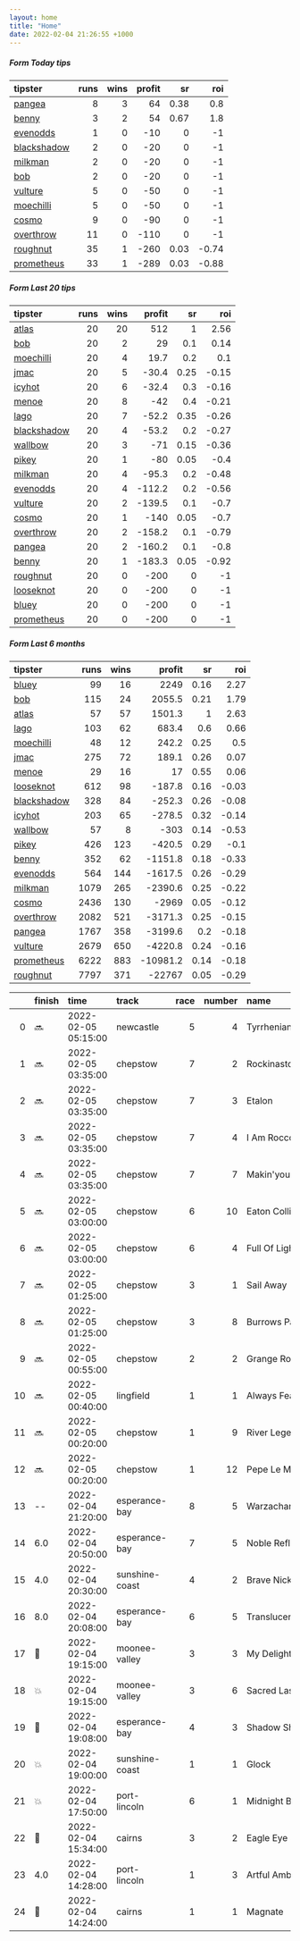 ```yaml
---   
layout: home  
title: "Home"   
date: 2022-02-04 21:26:55 +1000  
---   
```



##### Form Today tips   

| tipster                                                         |   runs |   wins |   profit |   sr |   roi |
|:----------------------------------------------------------------|-------:|-------:|---------:|-----:|------:|
| [pangea](https://mrwayneo.github.io/tips/pangea.html)           |      8 |      3 |       64 | 0.38 |  0.8  |
| [benny](https://mrwayneo.github.io/tips/benny.html)             |      3 |      2 |       54 | 0.67 |  1.8  |
| [evenodds](https://mrwayneo.github.io/tips/evenodds.html)       |      1 |      0 |      -10 | 0    | -1    |
| [blackshadow](https://mrwayneo.github.io/tips/blackshadow.html) |      2 |      0 |      -20 | 0    | -1    |
| [milkman](https://mrwayneo.github.io/tips/milkman.html)         |      2 |      0 |      -20 | 0    | -1    |
| [bob](https://mrwayneo.github.io/tips/bob.html)                 |      2 |      0 |      -20 | 0    | -1    |
| [vulture](https://mrwayneo.github.io/tips/vulture.html)         |      5 |      0 |      -50 | 0    | -1    |
| [moechilli](https://mrwayneo.github.io/tips/moechilli.html)     |      5 |      0 |      -50 | 0    | -1    |
| [cosmo](https://mrwayneo.github.io/tips/cosmo.html)             |      9 |      0 |      -90 | 0    | -1    |
| [overthrow](https://mrwayneo.github.io/tips/overthrow.html)     |     11 |      0 |     -110 | 0    | -1    |
| [roughnut](https://mrwayneo.github.io/tips/roughnut.html)       |     35 |      1 |     -260 | 0.03 | -0.74 |
| [prometheus](https://mrwayneo.github.io/tips/prometheus.html)   |     33 |      1 |     -289 | 0.03 | -0.88 |

##### Form Last 20 tips   

| tipster                                                         |   runs |   wins |   profit |   sr |   roi |
|:----------------------------------------------------------------|-------:|-------:|---------:|-----:|------:|
| [atlas](https://mrwayneo.github.io/tips/atlas.html)             |     20 |     20 |    512   | 1    |  2.56 |
| [bob](https://mrwayneo.github.io/tips/bob.html)                 |     20 |      2 |     29   | 0.1  |  0.14 |
| [moechilli](https://mrwayneo.github.io/tips/moechilli.html)     |     20 |      4 |     19.7 | 0.2  |  0.1  |
| [jmac](https://mrwayneo.github.io/tips/jmac.html)               |     20 |      5 |    -30.4 | 0.25 | -0.15 |
| [icyhot](https://mrwayneo.github.io/tips/icyhot.html)           |     20 |      6 |    -32.4 | 0.3  | -0.16 |
| [menoe](https://mrwayneo.github.io/tips/menoe.html)             |     20 |      8 |    -42   | 0.4  | -0.21 |
| [lago](https://mrwayneo.github.io/tips/lago.html)               |     20 |      7 |    -52.2 | 0.35 | -0.26 |
| [blackshadow](https://mrwayneo.github.io/tips/blackshadow.html) |     20 |      4 |    -53.2 | 0.2  | -0.27 |
| [wallbow](https://mrwayneo.github.io/tips/wallbow.html)         |     20 |      3 |    -71   | 0.15 | -0.36 |
| [pikey](https://mrwayneo.github.io/tips/pikey.html)             |     20 |      1 |    -80   | 0.05 | -0.4  |
| [milkman](https://mrwayneo.github.io/tips/milkman.html)         |     20 |      4 |    -95.3 | 0.2  | -0.48 |
| [evenodds](https://mrwayneo.github.io/tips/evenodds.html)       |     20 |      4 |   -112.2 | 0.2  | -0.56 |
| [vulture](https://mrwayneo.github.io/tips/vulture.html)         |     20 |      2 |   -139.5 | 0.1  | -0.7  |
| [cosmo](https://mrwayneo.github.io/tips/cosmo.html)             |     20 |      1 |   -140   | 0.05 | -0.7  |
| [overthrow](https://mrwayneo.github.io/tips/overthrow.html)     |     20 |      2 |   -158.2 | 0.1  | -0.79 |
| [pangea](https://mrwayneo.github.io/tips/pangea.html)           |     20 |      2 |   -160.2 | 0.1  | -0.8  |
| [benny](https://mrwayneo.github.io/tips/benny.html)             |     20 |      1 |   -183.3 | 0.05 | -0.92 |
| [roughnut](https://mrwayneo.github.io/tips/roughnut.html)       |     20 |      0 |   -200   | 0    | -1    |
| [looseknot](https://mrwayneo.github.io/tips/looseknot.html)     |     20 |      0 |   -200   | 0    | -1    |
| [bluey](https://mrwayneo.github.io/tips/bluey.html)             |     20 |      0 |   -200   | 0    | -1    |
| [prometheus](https://mrwayneo.github.io/tips/prometheus.html)   |     20 |      0 |   -200   | 0    | -1    |

##### Form Last 6 months   

| tipster                                                         |   runs |   wins |   profit |   sr |   roi |
|:----------------------------------------------------------------|-------:|-------:|---------:|-----:|------:|
| [bluey](https://mrwayneo.github.io/tips/bluey.html)             |     99 |     16 |   2249   | 0.16 |  2.27 |
| [bob](https://mrwayneo.github.io/tips/bob.html)                 |    115 |     24 |   2055.5 | 0.21 |  1.79 |
| [atlas](https://mrwayneo.github.io/tips/atlas.html)             |     57 |     57 |   1501.3 | 1    |  2.63 |
| [lago](https://mrwayneo.github.io/tips/lago.html)               |    103 |     62 |    683.4 | 0.6  |  0.66 |
| [moechilli](https://mrwayneo.github.io/tips/moechilli.html)     |     48 |     12 |    242.2 | 0.25 |  0.5  |
| [jmac](https://mrwayneo.github.io/tips/jmac.html)               |    275 |     72 |    189.1 | 0.26 |  0.07 |
| [menoe](https://mrwayneo.github.io/tips/menoe.html)             |     29 |     16 |     17   | 0.55 |  0.06 |
| [looseknot](https://mrwayneo.github.io/tips/looseknot.html)     |    612 |     98 |   -187.8 | 0.16 | -0.03 |
| [blackshadow](https://mrwayneo.github.io/tips/blackshadow.html) |    328 |     84 |   -252.3 | 0.26 | -0.08 |
| [icyhot](https://mrwayneo.github.io/tips/icyhot.html)           |    203 |     65 |   -278.5 | 0.32 | -0.14 |
| [wallbow](https://mrwayneo.github.io/tips/wallbow.html)         |     57 |      8 |   -303   | 0.14 | -0.53 |
| [pikey](https://mrwayneo.github.io/tips/pikey.html)             |    426 |    123 |   -420.5 | 0.29 | -0.1  |
| [benny](https://mrwayneo.github.io/tips/benny.html)             |    352 |     62 |  -1151.8 | 0.18 | -0.33 |
| [evenodds](https://mrwayneo.github.io/tips/evenodds.html)       |    564 |    144 |  -1617.5 | 0.26 | -0.29 |
| [milkman](https://mrwayneo.github.io/tips/milkman.html)         |   1079 |    265 |  -2390.6 | 0.25 | -0.22 |
| [cosmo](https://mrwayneo.github.io/tips/cosmo.html)             |   2436 |    130 |  -2969   | 0.05 | -0.12 |
| [overthrow](https://mrwayneo.github.io/tips/overthrow.html)     |   2082 |    521 |  -3171.3 | 0.25 | -0.15 |
| [pangea](https://mrwayneo.github.io/tips/pangea.html)           |   1767 |    358 |  -3199.6 | 0.2  | -0.18 |
| [vulture](https://mrwayneo.github.io/tips/vulture.html)         |   2679 |    650 |  -4220.8 | 0.24 | -0.16 |
| [prometheus](https://mrwayneo.github.io/tips/prometheus.html)   |   6222 |    883 | -10981.2 | 0.14 | -0.18 |
| [roughnut](https://mrwayneo.github.io/tips/roughnut.html)       |   7797 |    371 | -22767   | 0.05 | -0.29 |

|    | finish            | time                | track          |   race |   number | name             |   odds | tipster            |
|---:|:------------------|:--------------------|:---------------|-------:|---------:|:-----------------|-------:|:-------------------|
|  0 | :soon:            | 2022-02-05 05:15:00 | newcastle      |      5 |        4 | Tyrrhenian Sea   |   1.4  | milkman            |
|  1 | :soon:            | 2022-02-05 03:35:00 | chepstow       |      7 |        2 | Rockinastorm     |   6.5  | vulture,milkman    |
|  2 | :soon:            | 2022-02-05 03:35:00 | chepstow       |      7 |        3 | Etalon           |  17    | overthrow          |
|  3 | :soon:            | 2022-02-05 03:35:00 | chepstow       |      7 |        4 | I Am Rocco       |   5    | overthrow          |
|  4 | :soon:            | 2022-02-05 03:35:00 | chepstow       |      7 |        7 | Makin'yourmindup |  12    | overthrow          |
|  5 | :soon:            | 2022-02-05 03:00:00 | chepstow       |      6 |       10 | Eaton Collina    |   6.5  | vulture            |
|  6 | :soon:            | 2022-02-05 03:00:00 | chepstow       |      6 |        4 | Full Of Light    |   3.3  | evenodds,overthrow |
|  7 | :soon:            | 2022-02-05 01:25:00 | chepstow       |      3 |        1 | Sail Away        |   7    | overthrow          |
|  8 | :soon:            | 2022-02-05 01:25:00 | chepstow       |      3 |        8 | Burrows Park     |  17    | pangea             |
|  9 | :soon:            | 2022-02-05 00:55:00 | chepstow       |      2 |        2 | Grange Road      |   3.2  | overthrow          |
| 10 | :soon:            | 2022-02-05 00:40:00 | lingfield      |      1 |        1 | Always Fearless  |   2.5  | vulture            |
| 11 | :soon:            | 2022-02-05 00:20:00 | chepstow       |      1 |        9 | River Legend     |  34    | overthrow          |
| 12 | :soon:            | 2022-02-05 00:20:00 | chepstow       |      1 |       12 | Pepe Le Moko     |  15    | overthrow          |
| 13 | --                | 2022-02-04 21:20:00 | esperance-bay  |      8 |        5 | Warzachantz      |   2.75 | moechilli          |
| 14 | 6.0               | 2022-02-04 20:50:00 | esperance-bay  |      7 |        5 | Noble Reflection |   4    | moechilli          |
| 15 | 4.0               | 2022-02-04 20:30:00 | sunshine-coast |      4 |        2 | Brave Nick       |   4.2  | pangea,blackshadow |
| 16 | 8.0               | 2022-02-04 20:08:00 | esperance-bay  |      6 |        5 | Translucent      |   6.5  | moechilli          |
| 17 | :3rd_place_medal: | 2022-02-04 19:15:00 | moonee-valley  |      3 |        3 | My Delight       |   5    | pangea             |
| 18 | :boom:            | 2022-02-04 19:15:00 | moonee-valley  |      3 |        6 | Sacred Lass      |   7    | pangea             |
| 19 | :3rd_place_medal: | 2022-02-04 19:08:00 | esperance-bay  |      4 |        3 | Shadow Shifter   |   4.4  | moechilli          |
| 20 | :boom:            | 2022-02-04 19:00:00 | sunshine-coast |      1 |        1 | Glock            |   5    | benny,pangea       |
| 21 | :boom:            | 2022-02-04 17:50:00 | port-lincoln   |      6 |        1 | Midnight Brawler |   4.8  | benny,pangea       |
| 22 | :2nd_place_medal: | 2022-02-04 15:34:00 | cairns         |      3 |        2 | Eagle Eye Star   |   1.85 | overthrow          |
| 23 | 4.0               | 2022-02-04 14:28:00 | port-lincoln   |      1 |        3 | Artful Ambition  |   2.62 | benny,pangea       |
| 24 | :3rd_place_medal: | 2022-02-04 14:24:00 | cairns         |      1 |        1 | Magnate          |   2.2  | vulture,moechilli  |